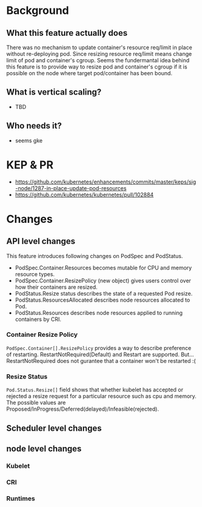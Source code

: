 # Background
## What this feature actually does
There was no mechanism to update container's resource req/limit in place without re-deploying pod.
Since resizing resource req/limit means change limit of pod and container's cgroup.
Seems the fundermantal idea behind this feature is to provide way to resize pod and container's cgroup if it is possible on the node where target pod/container has been bound.

## What is vertical scaling?
- TBD

## Who needs it?
- seems gke



# KEP & PR
- https://github.com/kubernetes/enhancements/commits/master/keps/sig-node/1287-in-place-update-pod-resources
- https://github.com/kubernetes/kubernetes/pull/102884

# Changes
## API level changes
This feature introduces following changes on PodSpec and PodStatus.
- PodSpec.Container.Resources becomes mutable for CPU and memory resource types.
- PodSpec.Container.ResizePolicy (new object) gives users control over how their containers are resized.
- PodStatus.Resize status describes the state of a requested Pod resize.
- PodStatus.ResourcesAllocated describes node resources allocated to Pod.
- PodStatus.Resources describes node resources applied to running containers by CRI.

### Container Resize Policy
`PodSpec.Container[].ResizePolicy` provides a way to describe preference of restarting. RestartNotRequired(Default) and Restart are supported.
But... RestartNotRequired does not gurantee that a container won't be restarted :(


### Resize Status
`Pod.Status.Resize[]` field shows that whether kubelet has accepted or rejected a resize request for a particular resource such as cpu and memory.
The possible values are Proposed/InProgress/Deferred(delayed)/Infeasible(rejected).


## Scheduler level changes

## node level changes
### Kubelet
### CRI


### Runtimes

